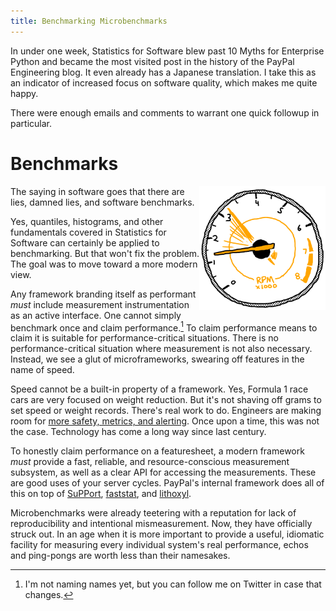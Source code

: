 ```yaml
---
title: Benchmarking Microbenchmarks
---
```


In under one week, Statistics for Software blew past 10 Myths for
Enterprise Python and became the most visited post in the history of
the PayPal Engineering blog. It even already has a Japanese
translation. I take this as an indicator of increased focus on
software quality, which makes me quite happy.

There were enough emails and comments to warrant one quick followup in
particular.

# Benchmarks

<img width="40%" align="right" src="/uploads/illo/tachometer_med.png"
title="Faster is better always of course.">

The saying in software goes that there are lies, damned lies, and
software benchmarks.

Yes, quantiles, histograms, and other fundamentals covered in
Statistics for Software can certainly be applied to benchmarking. But
that won't fix the problem. The goal was to move toward a more modern
view.

Any framework branding itself as performant *must* include measurement
instrumentation as an active interface. One cannot simply benchmark
once and claim performance.[^1] To claim performance means to claim it is
suitable for performance-critical situations. There is no
performance-critical situation where measurement is not also
necessary. Instead, we see a glut of microframeworks, swearing off
features in the name of speed.

Speed cannot be a built-in property of a framework. Yes, Formula 1
race cars are very focused on weight reduction. But it's not shaving
off grams to set speed or weight records. There's real work to
do. Engineers are making room for
[more safety, metrics, and alerting][f1_telemetry]. Once upon a time,
this was not the case. Technology has come a long way since last
century.

[f1_telemetry]: https://www.metasphere.co.uk/telemetry-data-journey-f1/

To honestly claim performance on a featuresheet, a modern framework
*must* provide a fast, reliable, and resource-conscious measurement
subsystem, as well as a clear API for accessing the
measurements. These are good uses of your server cycles. PayPal's
internal framework does all of this on top of [SuPPort][support],
[faststat][faststat], and [lithoxyl][lithoxyl].

[support]: https://github.com/paypal/support
[faststat]: https://github.com/doublereedkurt/faststat
[lithoxyl]: https://github.com/mahmoud/lithoxyl

Microbenchmarks were already teetering with a reputation for lack of
reproducibility and intentional mismeasurement. Now, they have
officially struck out. In an age when it is more important to provide
a useful, idiomatic facility for measuring every individual system's
real performance, echos and ping-pongs are worth less than their
namesakes.

[^1]: I'm not naming names yet, but you can follow me on Twitter in
      case that changes.
